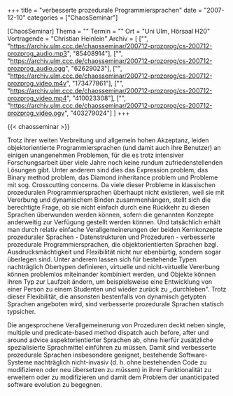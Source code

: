+++
title = "verbesserte prozedurale Programmiersprachen"
date = "2007-12-10"
categories = ["ChaosSeminar"]

[ChaosSeminar]
Thema = ""
Termin = ""
Ort = "Uni Ulm, Hörsaal H20"
Vortragende = "Christian Heinlein"
Archiv = [
	["", "https://archiv.ulm.ccc.de/chaosseminar/200712-prozprog/cs-200712-prozprog_audio.mp3", "85408914"],
	["", "https://archiv.ulm.ccc.de/chaosseminar/200712-prozprog/cs-200712-prozprog_audio.ogg", "62629023"],
	["", "https://archiv.ulm.ccc.de/chaosseminar/200712-prozprog/cs-200712-prozprog_video.m4v", "173477861"],
	["", "https://archiv.ulm.ccc.de/chaosseminar/200712-prozprog/cs-200712-prozprog_video.mp4", "410023308"],
	["", "https://archiv.ulm.ccc.de/chaosseminar/200712-prozprog/cs-200712-prozprog_video.ogv", "403279024"]
	]
+++

{{< chaosseminar >}}

Trotz ihrer weiten Verbreitung und allgemein hohen Akzeptanz, leiden objektorientierte Programmiersprachen (und damit auch ihre Benutzer) an einigen unangenehmen Problemen, für die es trotz intensiver Forschungsarbeit über viele Jahre noch keine rundum zufriedenstellenden Lösungen gibt. Unter
anderem sind dies das Expression problem, das Binary method problem, das Diamond inheritance
problem und Probleme mit sog. Crosscutting concerns. Da viele dieser Probleme in klassischen prozeduralen Programmiersprachen überhaupt nicht existieren, weil sie mit Vererbung und dynamischem
Binden zusammenhängen, stellt sich die berechtigte Frage, ob sie nicht einfach durch eine Rückkehr
zu diesen Sprachen überwunden werden können, sofern die genannten Konzepte anderweitig zur Verfügung gestellt werden können. Und tatsächlich erhält man durch relativ einfache Verallgemeinerungen der beiden Kernkonzepte prozeduraler Sprachen - Datenstrukturen und Prozeduren - verbesserte
prozedurale Programmiersprachen, die objektorientierten Sprachen bzgl. Ausdrucksmächtigkeit und
Flexibilität nicht nur ebenbürtig, sondern sogar überlegen sind. Unter anderem lassen sich für bestehende Typen nachträglich Obertypen definieren, virtuelle und nicht-virtuelle Vererbung können problemlos miteinander kombiniert werden, und Objekte können ihren Typ zur Laufzeit ändern, um beispielsweise eine Entwicklung von einer Person zu einem Studenten und wieder zurück zu ,,durchleben". Trotz dieser Flexibilität, die ansonsten bestenfalls von dynamisch getypten Sprachen angeboten
wird, sind verbesserte prozedurale Sprachen statisch typsicher.

Die angesprochene Verallgemeinerung von Prozeduren deckt neben single, multiple und predicate-based method dispatch auch before, after und around advice aspektorientierter Sprachen ab, ohne
hierfür zusätzliche spezialisierte Sprachmittel einführen zu müssen. Damit sind verbesserte prozedurale Sprachen insbesondere geeignet, bestehende Software-Systeme nachträglich nicht-invasiv (d. h. ohne bestehenden Code zu modifizieren oder neu übersetzen zu müssen) in ihrer Funktionalität zu erweitern oder zu modifizieren und damit dem Problem der unanticipated software evolution zu begegnen.
